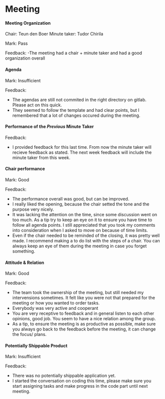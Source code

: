 # Meeting

#### Meeting Organization


Chair: Teun den Boer
Minute taker: Tudor Chirila

Mark: Pass

Feedback:
-The meeting had a chair + minute taker and had a good organization overall


#### Agenda 

Mark: Insufficient

Feedback: 
- The agendas are still not commited in the right directory on gitlab. Please act on this quick.
- They seemed to follow the template and had clear points, but I remembered that a lot of changes occured during the meeting.


#### Performance of the *Previous* Minute Taker

Feedback:

- I provided feedback for this last time. From now the minute taker will recieve feedback as stated. The next week feedback will include the minute taker from this week.


#### Chair performance

Mark: Good

Feedback:
- The performance overall was good, but can be improved.
- I really liked the opening, because the chair setted the tone and the purpose very nicely.
- It was lacking the attention on the time, since some discussion went on too much. As a tip try to keep an eye on it to ensure you have time to follow all agenda points. I still appreciated that you took my comments into consideration when I asked to move on because of time limits.
- Even if the chair needed to be reminded of the closing, it was pretty well made. I recommend making a to do list with the steps of a chair. You can always keep an eye of them during the meeting in case you forget something.


#### Attitude & Relation

Mark: Good

Feedback:
- The team took the ownership of the meeting, but still needed my intervensions sometimes. It felt like you were not that prepared for the meeting or how you wanted to order tasks.
- Everybody was very active and cooperant
- You are very receptive to feedback and in general listen to each other opinions, good job. You seem to have a nice relation among the group.
- As a tip, to ensure the meeting is as productive as possible, make sure you always go back to the feedback before the meeting, it can change the focus/ plans.


#### Potentially Shippable Product
Mark: Insufficient

Feedback:
- There was no potentially shippable application yet.
- I started the conversation on coding this time, please make sure you start assigning tasks and make progress in the code part until next meeting.



